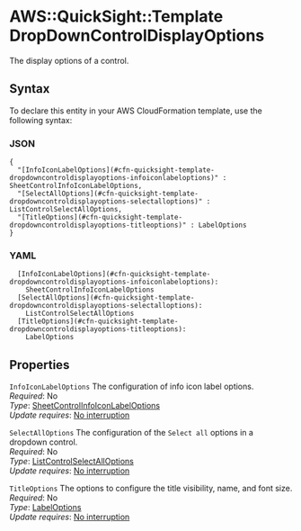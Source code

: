 # AWS::QuickSight::Template DropDownControlDisplayOptions<a name="aws-properties-quicksight-template-dropdowncontroldisplayoptions"></a>

The display options of a control\.

## Syntax<a name="aws-properties-quicksight-template-dropdowncontroldisplayoptions-syntax"></a>

To declare this entity in your AWS CloudFormation template, use the following syntax:

### JSON<a name="aws-properties-quicksight-template-dropdowncontroldisplayoptions-syntax.json"></a>

```
{
  "[InfoIconLabelOptions](#cfn-quicksight-template-dropdowncontroldisplayoptions-infoiconlabeloptions)" : SheetControlInfoIconLabelOptions,
  "[SelectAllOptions](#cfn-quicksight-template-dropdowncontroldisplayoptions-selectalloptions)" : ListControlSelectAllOptions,
  "[TitleOptions](#cfn-quicksight-template-dropdowncontroldisplayoptions-titleoptions)" : LabelOptions
}
```

### YAML<a name="aws-properties-quicksight-template-dropdowncontroldisplayoptions-syntax.yaml"></a>

```
  [InfoIconLabelOptions](#cfn-quicksight-template-dropdowncontroldisplayoptions-infoiconlabeloptions): 
    SheetControlInfoIconLabelOptions
  [SelectAllOptions](#cfn-quicksight-template-dropdowncontroldisplayoptions-selectalloptions): 
    ListControlSelectAllOptions
  [TitleOptions](#cfn-quicksight-template-dropdowncontroldisplayoptions-titleoptions): 
    LabelOptions
```

## Properties<a name="aws-properties-quicksight-template-dropdowncontroldisplayoptions-properties"></a>

`InfoIconLabelOptions`  <a name="cfn-quicksight-template-dropdowncontroldisplayoptions-infoiconlabeloptions"></a>
The configuration of info icon label options\.  
*Required*: No  
*Type*: [SheetControlInfoIconLabelOptions](aws-properties-quicksight-template-sheetcontrolinfoiconlabeloptions.md)  
*Update requires*: [No interruption](https://docs.aws.amazon.com/AWSCloudFormation/latest/UserGuide/using-cfn-updating-stacks-update-behaviors.html#update-no-interrupt)

`SelectAllOptions`  <a name="cfn-quicksight-template-dropdowncontroldisplayoptions-selectalloptions"></a>
The configuration of the `Select all` options in a dropdown control\.  
*Required*: No  
*Type*: [ListControlSelectAllOptions](aws-properties-quicksight-template-listcontrolselectalloptions.md)  
*Update requires*: [No interruption](https://docs.aws.amazon.com/AWSCloudFormation/latest/UserGuide/using-cfn-updating-stacks-update-behaviors.html#update-no-interrupt)

`TitleOptions`  <a name="cfn-quicksight-template-dropdowncontroldisplayoptions-titleoptions"></a>
The options to configure the title visibility, name, and font size\.  
*Required*: No  
*Type*: [LabelOptions](aws-properties-quicksight-template-labeloptions.md)  
*Update requires*: [No interruption](https://docs.aws.amazon.com/AWSCloudFormation/latest/UserGuide/using-cfn-updating-stacks-update-behaviors.html#update-no-interrupt)